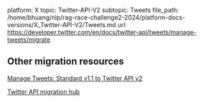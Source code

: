 platform: X
topic: Twitter-API-V2
subtopic: Tweets
file_path: /home/bhuang/nlp/rag-race-challenge2-2024/platform-docs-versions/X_Twitter-API-V2/Tweets.md
url: https://developer.twitter.com/en/docs/twitter-api/tweets/manage-tweets/migrate

## Other migration resources

[Manage Tweets: Standard v1.1 to Twitter API v2](https://developer.twitter.com/en/docs/twitter-api/tweets/manage-tweets/migrate/manage-tweets-standard-to-twitter-api-v2 "Manage Tweets: Standard v1.1 to Twitter API v2")

[Twitter API migration hub](https://developer.twitter.com/en/docs/twitter-api/migrate "Twitter API migration hub")